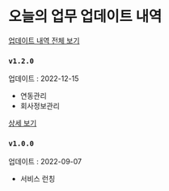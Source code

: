 # 오늘의 업무 업데이트 내역

[업데이트 내역 전체 보기](https://github.com/dreamyoungs/onul-works-release-note/releases)

### `v1.2.0`
업데이트 : 2022-12-15

- 연동관리
- 회사정보관리

[상세 보기](https://github.com/dreamyoungs/onul-works-release-note/releases/tag/v1.2.0)



### `v1.0.0`
업데이트 : 2022-09-07

- 서비스 런칭
